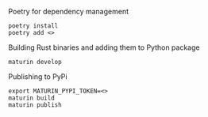 Poetry for dependency management

```
poetry install
poetry add <>
```

Building Rust binaries and adding them to Python package

```
maturin develop
```

Publishing to PyPi

```
export MATURIN_PYPI_TOKEN=<>
maturin build
maturin publish
```